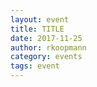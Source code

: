 ```yaml
---
layout: event
title: TITLE
date: 2017-11-25
author: rkoopmann
category: events
tags: event
---
```


